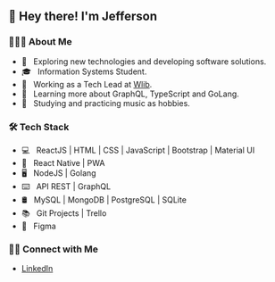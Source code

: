 <h2>👋 Hey there! I'm Jefferson</h2>

<h3>👨🏻‍💻 About Me</h3>

- 🤔 &nbsp; Exploring new technologies and developing software solutions.
- 🎓 &nbsp; Information Systems Student.
- 💼 &nbsp; Working as a Tech Lead at [Wlib](https://www.wlib.com.br/).
- 🌱 &nbsp; Learning more about GraphQL, TypeScript and GoLang.
- 🎸 &nbsp; Studying and practicing music as hobbies.

<h3>🛠 Tech Stack</h3>

- 💻 &nbsp; ReactJS | HTML | CSS | JavaScript | Bootstrap | Material UI
- 📱  &nbsp; React Native | PWA
- 🖥  &nbsp; NodeJS | Golang
- ⌨️ &nbsp; API REST | GraphQL
- 🛢 &nbsp; MySQL | MongoDB | PostgreSQL | SQLite
- 📚 &nbsp; Git Projects | Trello
- 📝 &nbsp; Figma

<h3> 🤝🏻 Connect with Me </h3>

* [LinkedIn](https://www.linkedin.com/in/jefferson-patr%C3%ADcio-03a17b180/)
